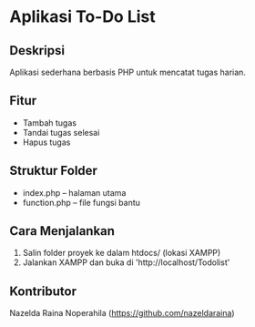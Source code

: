 # Aplikasi To-Do List

## Deskripsi
Aplikasi sederhana berbasis PHP untuk mencatat tugas harian.

## Fitur
- Tambah tugas
- Tandai tugas selesai
- Hapus tugas

## Struktur Folder
- index.php – halaman utama
- function.php – file fungsi bantu

## Cara Menjalankan
1. Salin folder proyek ke dalam htdocs/ (lokasi XAMPP)
2. Jalankan XAMPP dan buka di 'http://localhost/Todolist'

## Kontributor
Nazelda Raina Noperahila (https://github.com/nazeldaraina)
